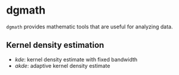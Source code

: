 # dgmath

<code>dgmath</code> provides mathematic tools that are
useful for analyzing data.

## Kernel density estimation
* *kde*: kernel density estimate with fixed bandwidth
* *akde*: adaptive kernel density estimate
